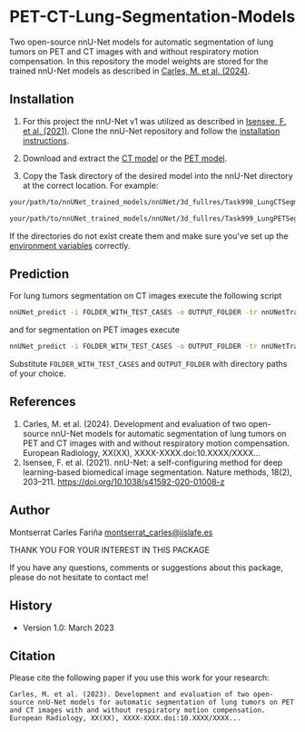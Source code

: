 # PET-CT-Lung-Segmentation-Models
Two open-source nnU-Net models for automatic segmentation of lung tumors on PET and CT images with and without respiratory motion compensation. In this repository the model weights are stored for the trained nnU-Net models as described in [Carles, M. et al. (2024)](#carles).

## Installation
1. For this project the nnU-Net v1 was utilized as described in [Isensee, F. et al. (2021)](#isensee). Clone the nnU-Net repository and follow the [installation instructions](https://github.com/MIC-DKFZ/nnUNet/tree/nnunetv1).

2. Download and extract the [CT model](https://www.kaggle.com/models/dejankuhn/ct-lung-tumor-segmentation-model) or the [PET model](https://www.kaggle.com/models/dejankuhn/pet-lung-tumor-segmentation-model).
3. Copy the Task directory of the desired model into the nnU-Net directory at the correct location. For example:
```bash
your/path/to/nnUNet_trained_models/nnUNet/3d_fullres/Task998_LungCTSegmentation

your/path/to/nnUNet_trained_models/nnUNet/3d_fullres/Task999_LungPETSegmentation
```
If the directories do not exist create them and make sure you've set up the [environment variables](https://github.com/MIC-DKFZ/nnUNet/blob/nnunetv1/documentation/setting_up_paths.md) correctly.

## Prediction

For lung tumors segmentation on CT images execute the following script
```bash
nnUNet_predict -i FOLDER_WITH_TEST_CASES -o OUTPUT_FOLDER -tr nnUNetTrainerV2 -ctr nnUNetTrainerV2CascadeFullRes -m 3d_fullres -p nnUNetPlansv2.1 -t Task998_LungCTSegmentation
```
and for segmentation on PET images execute
```bash
nnUNet_predict -i FOLDER_WITH_TEST_CASES -o OUTPUT_FOLDER -tr nnUNetTrainerV2 -ctr nnUNetTrainerV2CascadeFullRes -m 3d_fullres -p nnUNetPlansv2.1 -t Task999_LungPETSegmentation
```
Substitute `FOLDER_WITH_TEST_CASES` and `OUTPUT_FOLDER` with directory paths of your choice.

## References
1. <a id="carles"></a>Carles, M. et al. (2024). Development and evaluation of two open-source nnU-Net models for automatic segmentation of lung tumors on PET and CT images with and without respiratory motion compensation. European Radiology, XX(XX), XXXX-XXXX.doi:10.XXXX/XXXX...
2. <a id="isensee"></a>Isensee, F. et al. (2021). nnU-Net: a self-configuring method for deep learning-based biomedical image segmentation. Nature methods, 18(2), 203–211. https://doi.org/10.1038/s41592-020-01008-z

## Author
Montserrat Carles Fariña  <montserrat_carles@iislafe.es>

THANK YOU FOR YOUR INTEREST IN THIS PACKAGE 

If you have any questions, comments or suggestions about this package, please do not hesitate to contact me!

## History
- Version 1.0: March 2023

## Citation
Please cite the following paper if you use this work for your research:

```
Carles, M. et al. (2023). Development and evaluation of two open-source nnU-Net models for automatic segmentation of lung tumors on PET and CT images with and without respiratory motion compensation. European Radiology, XX(XX), XXXX-XXXX.doi:10.XXXX/XXXX...
```

